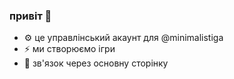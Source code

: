 ### привіт 👋

- ⚙️ це управлінський акаунт для @minimalistiga
- ⚡ ми створюємо ігри
- 💬 зв'язок через основну сторінку
